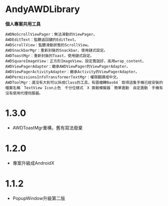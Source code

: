 # AndyAWDLibrary

**個人專案共用工具**

    AWDNoScrollViewPager：無法滑動的ViewPager。
    AWDEditText：監聽返回鍵的EditText。
    AWDScrollView：監聽滑動狀態的ScrollView。
    AWDSnackbarMgr：重新封裝的Snackbar，使用鏈式設定。
    AWDToastMgr：重新封裝的Toast，使用鏈式設定。
    AWDSquareImageView：正方形ImageView，設定寬就好，高用wrap_content。
    AWDViewPagerAdapter：繼承AWDViewPager的ViewPagerAdapter。
    AWDViewPagerActivityAdapter：繼承Activity的ViewPagerAdapter。
    AWDPermissionsInfoTransformerTextMgr：權限翻譯成中文。
    AWDToolMgr：還沒有大到可以拆成Class的工具，有圖檔轉Bas64｀取得這隻手機已經安裝的檔案名稱｀TextView Icon上色｀千分位樣式｀X 面骰模擬器｀簡單震動｀自定震動｀手機有沒有使用代理伺服器。


# 1.3.0
+ AWDToastMgr重構，舊有寫法廢棄

# 1.2.0
+ 專案升級成AndroidX

# 1.1.2
+ PopupWindow升級第二版
